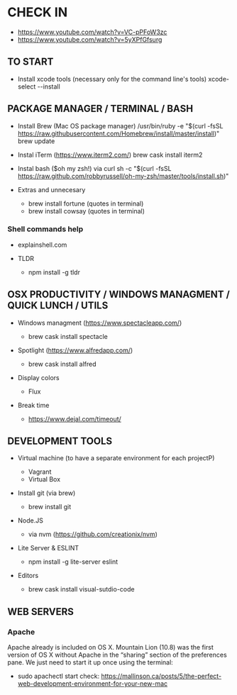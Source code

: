 
# CHECK IN
* https://www.youtube.com/watch?v=VC-pPFoW3zc
* https://www.youtube.com/watch?v=5yXPfGfsurg

## TO START
* Install xcode tools (necessary only for the command line's tools)
  xcode-select --install
  
## PACKAGE MANAGER / TERMINAL / BASH
* Install Brew (Mac OS package manager)
  /usr/bin/ruby -e "$(curl -fsSL https://raw.githubusercontent.com/Homebrew/install/master/install)"
  brew update

* Instal iTerm (https://www.iterm2.com/)
  brew cask install iterm2  
  
* Instal bash ($oh my zsh!) via curl
  sh -c "$(curl -fsSL https://raw.github.com/robbyrussell/oh-my-zsh/master/tools/install.sh)"
  
* Extras and unnecesary
  - brew install fortune (quotes in terminal)
  - brew install cowsay (quotes in terminal)

### Shell commands help
* explainshell.com

* TLDR
  - npm install -g tldr

## OSX PRODUCTIVITY / WINDOWS MANAGMENT / QUICK LUNCH / UTILS
* Windows managment (https://www.spectacleapp.com/)
  - brew cask install spectacle
  
* Spotlight (https://www.alfredapp.com/)
  - brew cask install alfred
  
* Display colors 
  - Flux

* Break time
  - https://www.dejal.com/timeout/

## DEVELOPMENT TOOLS
* Virtual machine (to have a separate environment for each projectP)
  - Vagrant
  - Virtual Box
  
* Install git (via brew)
  - brew install git
  
* Node.JS
  - via nvm (https://github.com/creationix/nvm)
 
* Lite Server & ESLINT
  - npm install -g lite-server eslint

* Editors
  - brew cask install visual-sutdio-code

## WEB SERVERS
### Apache
Apache already is included on OS X. Mountain Lion (10.8) was the first version of OS X without Apache in the “sharing” section of the preferences pane. We just need to start it up once using the terminal:
  - sudo apachectl start
check: https://mallinson.ca/posts/5/the-perfect-web-development-environment-for-your-new-mac
